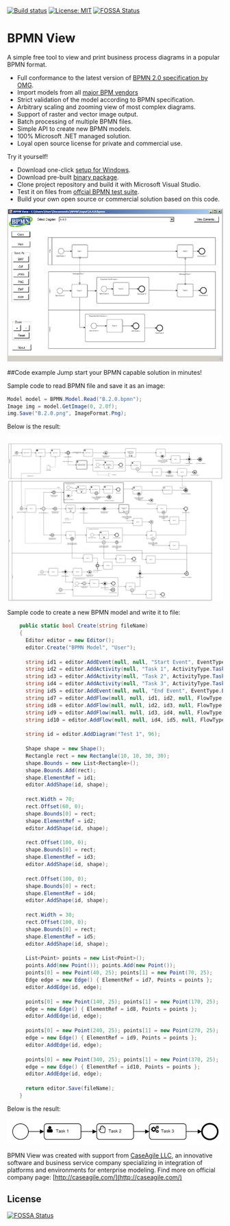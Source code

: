 [![Build status](https://ci.appveyor.com/api/projects/status/ykti6ct855mmq45a?svg=true)](https://ci.appveyor.com/project/bzinchenko/bpmnview)
[![License: MIT](https://img.shields.io/badge/License-MIT-blue.svg)](https://opensource.org/licenses/MIT) [![FOSSA Status](https://app.fossa.io/api/projects/git%2Bgithub.com%2Fbzinchenko%2Fbpmnview.svg?type=shield)](https://app.fossa.io/projects/git%2Bgithub.com%2Fbzinchenko%2Fbpmnview?ref=badge_shield)

# BPMN View
A simple free tool to view and print business process diagrams in a popular BPMN format. 

* Full conformance to the latest version of [BPMN 2.0 specification by OMG](http://www.bpmn.org/).
* Import models from all [major BPM vendors](http://bpmn-miwg.github.io/bpmn-miwg-tools/)
* Strict validation of the model according to BPMN specification.
* Arbitrary scaling and zooming view of most complex diagrams.
* Support of raster and vector image output.
* Batch processing of multiple BPMN files.
* Simple API to create new BPMN models.
* 100% Microsoft .NET managed solution.
* Loyal open source license for private and commercial use.
 
Try it yourself!
* Download one-click [setup for Windows](https://github.com/bzinchenko/bpmnview/blob/master/Setup/BPMNView_Setup.zip).
* Download pre-built [binary package](https://github.com/bzinchenko/bpmnview/blob/master/Setup/BPMNView_Sources.zip).
* Clone project repository and build it with Microsoft Visual Studio.
* Test it on files from [offcial BPMN test suite](https://github.com/bpmn-miwg/bpmn-miwg-test-suite).
* Build your own open source or commercial solution based on this code.
 
![bzinchenko](Images/BPMN_View.png)

##Code example
Jump start your BPMN capable solution in minutes!

Sample code to read BPMN file and save it as an image:

```csharp
Model model = BPMN.Model.Read("B.2.0.bpmn");
Image img = model.GetImage(0, 2.0f);
img.Save("B.2.0.png", ImageFormat.Png);
```

Below is the result:

![bzinchenko](Images/B.2.0.png)

Sample code to create a new BPMN model and write it to file:

```csharp
    public static bool Create(string fileName)
    {
      Editor editor = new Editor();
      editor.Create("BPMN Model", "User");

      string id1 = editor.AddEvent(null, null, "Start Event", EventType.Start, EventTrigger.None, EventRole.None);
      string id2 = editor.AddActivity(null, "Task 1", ActivityType.Task, ActivityMarker.None, TaskType.User, null);
      string id3 = editor.AddActivity(null, "Task 2", ActivityType.Task, ActivityMarker.None, TaskType.Manual, null);
      string id4 = editor.AddActivity(null, "Task 3", ActivityType.Task, ActivityMarker.None, TaskType.Service, null);
      string id5 = editor.AddEvent(null, null, "End Event", EventType.End, EventTrigger.None, EventRole.None);
      string id7 = editor.AddFlow(null, null, id1, id2, null, FlowType.Sequence, null, false, FlowDirection.None);
      string id8 = editor.AddFlow(null, null, id2, id3, null, FlowType.Sequence, null, false, FlowDirection.None);
      string id9 = editor.AddFlow(null, null, id3, id4, null, FlowType.Sequence, null, false, FlowDirection.None);
      string id10 = editor.AddFlow(null, null, id4, id5, null, FlowType.Sequence, null, false, FlowDirection.None);

      string id = editor.AddDiagram("Test 1", 96);

      Shape shape = new Shape();
      Rectangle rect = new Rectangle(10, 10, 30, 30);
      shape.Bounds = new List<Rectangle>();
      shape.Bounds.Add(rect);
      shape.ElementRef = id1;
      editor.AddShape(id, shape);

      rect.Width = 70;
      rect.Offset(60, 0);
      shape.Bounds[0] = rect;
      shape.ElementRef = id2;
      editor.AddShape(id, shape);

      rect.Offset(100, 0);
      shape.Bounds[0] = rect;
      shape.ElementRef = id3;
      editor.AddShape(id, shape);

      rect.Offset(100, 0);
      shape.Bounds[0] = rect;
      shape.ElementRef = id4;
      editor.AddShape(id, shape);

      rect.Width = 30;
      rect.Offset(100, 0);
      shape.Bounds[0] = rect;
      shape.ElementRef = id5;
      editor.AddShape(id, shape);

      List<Point> points = new List<Point>();
      points.Add(new Point()); points.Add(new Point());
      points[0] = new Point(40, 25); points[1] = new Point(70, 25);
      Edge edge = new Edge() { ElementRef = id7, Points = points }; 
      editor.AddEdge(id, edge);

      points[0] = new Point(140, 25); points[1] = new Point(170, 25);
      edge = new Edge() { ElementRef = id8, Points = points }; 
      editor.AddEdge(id, edge);

      points[0] = new Point(240, 25); points[1] = new Point(270, 25);
      edge = new Edge() { ElementRef = id9, Points = points }; 
      editor.AddEdge(id, edge);

      points[0] = new Point(340, 25); points[1] = new Point(370, 25);
      edge = new Edge() { ElementRef = id10, Points = points }; 
      editor.AddEdge(id, edge);

      return editor.Save(fileName);
    }
```

Below is the result:

![bzinchenko](Images/TestModel.png)

BPMN View was created with support from [CaseAgile LLC](http://caseagile.com/), an innovative software and business service company specializing in integration of platforms and environments for enterprise modeling. Find more on official company page: [http://caseagile.com/](http://caseagile.com/)


## License
[![FOSSA Status](https://app.fossa.io/api/projects/git%2Bgithub.com%2Fbzinchenko%2Fbpmnview.svg?type=large)](https://app.fossa.io/projects/git%2Bgithub.com%2Fbzinchenko%2Fbpmnview?ref=badge_large)
